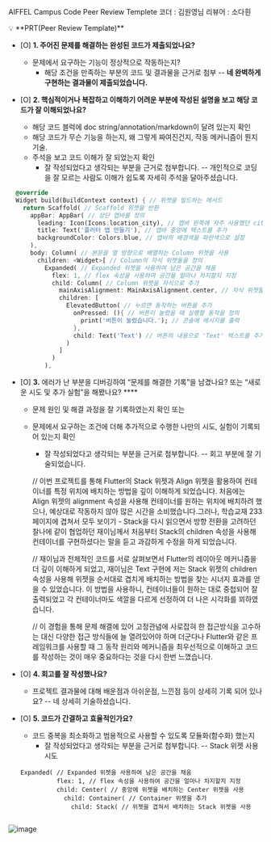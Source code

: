 
AIFFEL Campus Code Peer Review Templete
코더 : 김원영님
리뷰어 : 소다흰

<aside>
💡 **PRT(Peer Review Template)**

- [O]  **1. 주어진 문제를 해결하는 완성된 코드가 제출되었나요?**
    - 문제에서 요구하는 기능이 정상적으로 작동하는지?
        - 해당 조건을 만족하는 부분의 코드 및 결과물을 근거로 첨부
        -- **네 완벽하게 구현하는 결과물이 제출되었습니다.**
    
- [O]  **2. 핵심적이거나 복잡하고 이해하기 어려운 부분에 작성된 설명을 보고 해당 코드가 잘 이해되었나요?**
    - 해당 코드 블럭에 doc string/annotation/markdown이 달려 있는지 확인
    - 해당 코드가 무슨 기능을 하는지, 왜 그렇게 짜여진건지, 작동 메커니즘이 뭔지 기술.
    - 주석을 보고 코드 이해가 잘 되었는지 확인
        - 잘 작성되었다고 생각되는 부분을 근거로 첨부합니다.
        -- 개인적으로 코딩을 잘 모르는 사람도 이해가 쉽도록 자세히 주석을 달아주셨습니다.
```dart class MyHomePage extends StatelessWidget { // StatelessWidget을 상속받는 MyHomePage 클래스를 정의
  @override
  Widget build(BuildContext context) { // 위젯을 빌드하는 메서드
    return Scaffold( // Scaffold 위젯을 반환
      appBar: AppBar( // 상단 앱바를 정의
        leading: Icon(Icons.location_city), // 앱바 왼쪽에 자주 사용했던 city 아이콘을 추가
        title: Text('플러터 앱 만들기'), // 앱바 중앙에 텍스트를 추가
        backgroundColor: Colors.blue, // 앱바의 배경색을 파란색으로 설정
      ),
      body: Column( // 본문을 열 방향으로 배열하는 Column 위젯을 사용
        children: <Widget>[ // Column의 자식 위젯들을 정의
          Expanded( // Expanded 위젯을 사용하여 남은 공간을 채움
            flex: 1, // flex 속성을 사용하여 공간을 얼마나 차지할지 지정
            child: Column( // Column 위젯을 자식으로 추가
              mainAxisAlignment: MainAxisAlignment.center, // 자식 위젯들을 중앙에 배치
              children: [
                ElevatedButton( // 누르면 동작하는 버튼을 추가
                  onPressed: (){ // 버튼이 눌렸을 때 실행할 동작을 정의
                    print('버튼이 눌렸습니다.'); // 콘솔에 메시지를 출력
                  },
                  child: Text('Text') // 버튼의 내용으로 'Text' 텍스트를 추가
                )
              ]
            )
          ), 
```
        
        
- [O]  **3.** 에러가 난 부분을 디버깅하여 “문제를 해결한 기록”을 남겼나요? 또는
   “새로운 시도 및 추가 실험”을 해봤나요? ****
    - 문제 원인 및 해결 과정을 잘 기록하였는지 확인 또는
    - 문제에서 요구하는 조건에 더해 추가적으로 수행한 나만의 시도, 
    실험이 기록되어 있는지 확인
        - 잘 작성되었다고 생각되는 부분을 근거로 첨부합니다.
        -- 회고 부분에 잘 기술되었습니다.
        
        // 이번 프로젝트를 통해 Flutter의 Stack 위젯과 Align 위젯을 활용하여 컨테이너를 특정 위치에 배치하는 방법을 깊이 이해하게 되었습니다. 처음에는 Align 위젯의 alignment 속성을 사용해 컨테이너를 원하는 위치에 배치하려 했으나, 예상대로 작동하지 않아 많은 시간을 소비했습니다.그러나, 학습교재 233 페이지에 겹쳐서 모두 보이기 - Stack을 다시 읽으면서 방향 전환을 고려하던 찰나에 같이 협업하던 재이님께서 처음부터 Stack의 children 속성을 사용해 컨테이너를 구현하셨다는 말을 듣고 과감하게 수정을 하게 되었습니다. 
        
        // 재이님과 전체적인 코드를 서로 살펴보면서 Flutter의 레이아웃 메커니즘을 더 깊이 이해하게 되었고, 재이님은 Text 구현에 저는 Stack 위젯의 children 속성을 사용해 위젯을 순서대로 겹치게 배치하는 방법을 찾는 시너지 효과를 얻을 수 있었습니다.  이 방법을 사용하니, 컨테이너들이 원하는 대로 중첩되어 잘 출력되었고 각 컨테이너마도 색깔을 다르게 선정하여 더 나은 시각화를 꾀하였습니다. 

      // 이 경험을 통해 문제 해결에 있어 고정관념에 사로잡혀 한 접근방식을 고수하는 대신 다양한 접근 방식들에 늘 열려있어야 하며 더군다나 Flutter와 같은 프레임워크를 사용할 때 그 동작 원리와 메커니즘을 최우선적으로 이해하고 코드를 작성하는 것이 매우 중요하다는 것을 다시 한번 느꼈습니다.


        
        
- [O]  **4. 회고를 잘 작성했나요?**
    - 프로젝트 결과물에 대해 배운점과 아쉬운점, 느낀점 등이 상세히 기록 되어 있나요?
    -- 네 상세히 기술하셨습니다.

- [O]  **5. 코드가 간결하고 효율적인가요?**
    - 코드 중복을 최소화하고 범용적으로 사용할 수 있도록 모듈화(함수화) 했는지
        - 잘 작성되었다고 생각되는 부분을 근거로 첨부합니다.
        -- Stack 위젯 사용 시도
  ```
  Expanded( // Expanded 위젯을 사용하여 남은 공간을 채움
            flex: 1, // flex 속성을 사용하여 공간을 얼마나 차지할지 지정
            child: Center( // 중앙에 위젯을 배치하는 Center 위젯을 사용
              child: Container( // Container 위젯을 추가
                child: Stack( // 위젯을 겹쳐서 배치하는 Stack 위젯을 사용
        
![image](https://github.com/timothy2077/1st-Rep/assets/168173100/c9f82be8-4170-41b5-a345-2c47d0ea4c4e)

